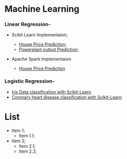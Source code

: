 # Machine Learning

### Linear Regression-

* Scikit Learn Implementaion;
	* [House Price Prediction](https://github.com/rohankavari/MachineLearning/blob/main/Linear_regression.ipynb);
	* [Powerplant output Prediction](https://github.com/rohankavari/MachineLearning/blob/main/Energy_Prediction_of_Power_plant.ipynb);

* Apache Spark Implementaion
	* [House Price Prediction](https://github.com/rohankavari/MachineLearning/blob/main/spark_Linear_regression.ipynb)


### Logistic Regression-

* [Iris Data classification with Scikit-Learn](https://github.com/rohankavari/MachineLearning/blob/main/Logistic_Regression_balanced.ipynb)
* [Coronary heart disease classification with Scikit-Learn](https://github.com/rohankavari/MachineLearning/blob/main/Logistic_Regression_imbalanced.ipynb)


# List 
* Item 1;
	* Item 1.1;
* Item 2;
	* Item 2.1;
	* Item 2.2;
